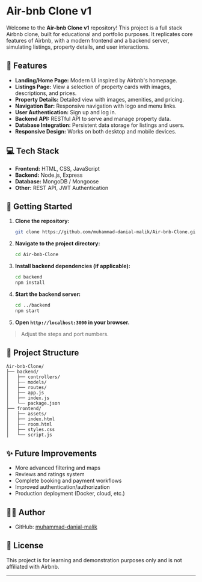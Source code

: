 # Air-bnb Clone v1

Welcome to the **Air-bnb Clone v1** repository! This project is a full stack Airbnb clone, built for educational and portfolio purposes. It replicates core features of Airbnb, with a modern frontend and a backend server, simulating listings, property details, and user interactions.

## 🚀 Features

- **Landing/Home Page:** Modern UI inspired by Airbnb's homepage.
- **Listings Page:** View a selection of property cards with images, descriptions, and prices.
- **Property Details:** Detailed view with images, amenities, and pricing.
- **Navigation Bar:** Responsive navigation with logo and menu links.
- **User Authentication:** Sign up and log in.
- **Backend API:** RESTful API to serve and manage property data.
- **Database Integration:** Persistent data storage for listings and users.
- **Responsive Design:** Works on both desktop and mobile devices.

## 💻 Tech Stack

- **Frontend:** HTML, CSS, JavaScript 
- **Backend:** Node.js, Express
- **Database:** MongoDB / Mongoose
- **Other:** REST API, JWT Authentication 

## 🏁 Getting Started

1. **Clone the repository:**
   ```bash
   git clone https://github.com/muhammad-danial-malik/Air-bnb-Clone.git
   ```
2. **Navigate to the project directory:**
   ```bash
   cd Air-bnb-Clone
   ```
3. **Install backend dependencies (if applicable):**
   ```bash
   cd backend
   npm install
   ```
4. **Start the backend server:**
   ```bash
   cd ../backend
   npm start
   ```
   
5. **Open `http://localhost:3000` in your browser.**

> Adjust the steps and port numbers.

## 📂 Project Structure

```
Air-bnb-Clone/
├── backend/
│   ├── controllers/
│   ├── models/
│   ├── routes/
│   ├── app.js
│   ├── index.js
│   └── package.json
├── frontend/
│   ├── assets/
│   ├── index.html
│   ├── room.html
│   ├── styles.css
│   └── script.js

```


## ✨ Future Improvements

- More advanced filtering and maps
- Reviews and ratings system
- Complete booking and payment workflows
- Improved authentication/authorization
- Production deployment (Docker, cloud, etc.)

## 👨‍💻 Author

- GitHub: [muhammad-danial-malik](https://github.com/muhammad-danial-malik)

## 📝 License

This project is for learning and demonstration purposes only and is not affiliated with Airbnb.

---
